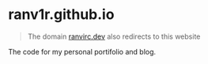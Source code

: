 # ranv1r.github.io
> The domain [ranvirc.dev](https://ranvirc.dev/) also redirects to this website

The code for my personal portifolio and blog.
